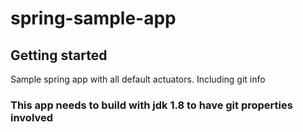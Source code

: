 # spring-sample-app



## Getting started

Sample spring app with all default actuators.
Including git info


### This app needs to build with jdk 1.8 to have git properties involved